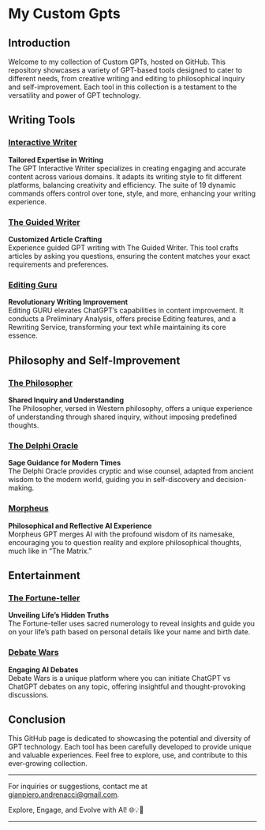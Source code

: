 # My Custom Gpts

## Introduction

Welcome to my collection of Custom GPTs, hosted on GitHub. This repository showcases a variety of GPT-based tools designed to cater to different needs, from creative writing and editing to philosophical inquiry and self-improvement. Each tool in this collection is a testament to the versatility and power of GPT technology.

## Writing Tools

### [Interactive Writer](https://chat.openai.com/g/g-AaKhBisIN-interactive-writer)
**Tailored Expertise in Writing**  
The GPT Interactive Writer specializes in creating engaging and accurate content across various domains. It adapts its writing style to fit different platforms, balancing creativity and efficiency. The suite of 19 dynamic commands offers control over tone, style, and more, enhancing your writing experience.

### [The Guided Writer](https://chat.openai.com/g/g-spa305Ewq-the-best-guided-writer)
**Customized Article Crafting**  
Experience guided GPT writing with The Guided Writer. This tool crafts articles by asking you questions, ensuring the content matches your exact requirements and preferences.

### [Editing Guru](https://chat.openai.com/g/g-AZKC67NTa-editing-guru)
**Revolutionary Writing Improvement**  
Editing GURU elevates ChatGPT’s capabilities in content improvement. It conducts a Preliminary Analysis, offers precise Editing features, and a Rewriting Service, transforming your text while maintaining its core essence.

## Philosophy and Self-Improvement

### [The Philosopher](https://chat.openai.com/g/g-1KGHmUIWk-the-philosopher)
**Shared Inquiry and Understanding**  
The Philosopher, versed in Western philosophy, offers a unique experience of understanding through shared inquiry, without imposing predefined thoughts.

### [The Delphi Oracle](https://chat.openai.com/g/g-coVon6Rzr-the-delphi-oracle)
**Sage Guidance for Modern Times**  
The Delphi Oracle provides cryptic and wise counsel, adapted from ancient wisdom to the modern world, guiding you in self-discovery and decision-making.

### [Morpheus](https://chat.openai.com/g/g-bszGmASOG-into-the-matrix)
**Philosophical and Reflective AI Experience**  
Morpheus GPT merges AI with the profound wisdom of its namesake, encouraging you to question reality and explore philosophical thoughts, much like in “The Matrix.”

## Entertainment

### [The Fortune-teller](https://chat.openai.com/g/g-bszGmASOG-into-the-matrix)
**Unveiling Life’s Hidden Truths**  
The Fortune-teller uses sacred numerology to reveal insights and guide you on your life’s path based on personal details like your name and birth date.

### [Debate Wars](https://chat.openai.com/g/g-3f6WLJxOX-debate-wars)
**Engaging AI Debates**  
Debate Wars is a unique platform where you can initiate ChatGPT vs ChatGPT debates on any topic, offering insightful and thought-provoking discussions.

## Conclusion

This GitHub page is dedicated to showcasing the potential and diversity of GPT technology. Each tool has been carefully developed to provide unique and valuable experiences. Feel free to explore, use, and contribute to this ever-growing collection.

---

For inquiries or suggestions, contact me at [gianpiero.andrenacci@gmail.com](mailto:gianpiero.andrenacci@gmail.com).

Explore, Engage, and Evolve with AI! 🌐💡🚀

---
